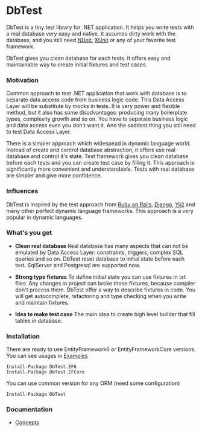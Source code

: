 # DbTest

DbTest is a tiny test library for .NET application. It helps you write tests with a real database very easy and native. It assumes dirty work with the database, and you still need [NUnit](https://github.com/nunit/nunit), [XUnit](https://github.com/xunit/xunit) or any of your favorite test framework.

DbTest gives you clean database for each tests. It offers easy and maintainable way to create initial fixtures and test cases.

### Motivation

Common approach to test .NET application that work with database is to separate data access code from business logic code. This Data Access Layer will be substitute by mocks in tests. It is very power and flexible method, but it also has some disadvantages: producing many boilerplate types, complexity growth and so on. You have to separate business logic and data access even you don't want it. And the saddest thing you still need to test Data Access Layer.

There is a simpler approach which widespead in dynamic language world. Instead of create and control database abstraction, 
it offers use real database and control it's state. Test framework gives you clean database before each tests and you can create test case by filling it. This approach is significantly more convenient and understandable. Tests with real database are simpler and give more confidence.

### Influences

DbTest is inspired by the test approach from  [Ruby on Rails](https://github.com/rails/rails), [Django](https://github.com/django/django), [Yii2](https://github.com/yiisoft/yii2) and many other perfect dynamic language frameworks. This approach is a very popular in dynamic languages.

### What's you get

- **Clean real database**
Real database has many aspects that can not be emulated by Data Access Layer: constraints, triggers, complex SQL queries and so on. DbTest reset database to initial state before each test. SqlServer and Postgresql are supported now.

- **Strong type fixtures**
To define initial state you can use fixtures in txt files. Any changes in project can broke those fixtures, because compiler don't process them. DbTest offer a way to describe fixtures in code. You will get autocomplete, refactoring and type checking when you write and maintain fixtures.
  
- **Idea to make test case**
The main idea to create high level builder that fill tables in database.


### Installation

There are ready to use EntityFramework6 or EntityFrameworkCore versions. You can see usages in [Examples](https://github.com/justserega/DbTest/tree/master/Examples)
```
Install-Package DbTest.EF6
Install-Package DbTest.EFCore
```

You can use common version for any ORM (need some configuration)
```
Install-Package DbTest
```

### Documentation

* [Concepts](https://github.com/justserega/DbTest/blob/master/docs/CoreConcepts.md)
